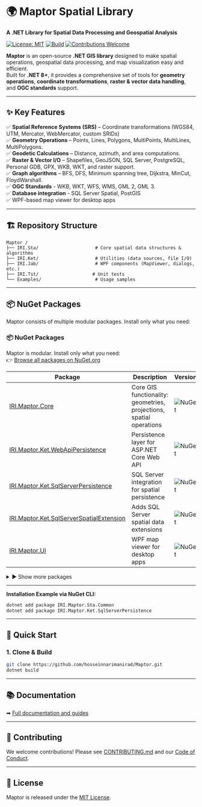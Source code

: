 # 🌍 Maptor Spatial Library
**A .NET Library for Spatial Data Processing and Geospatial Analysis**  

[![License: MIT](https://img.shields.io/badge/License-MIT-blue.svg)](https://github.com/hosseinnarimanirad/IRI.Japey/blob/master/LICENSE)
[![Build](https://img.shields.io/github/actions/workflow/status/hosseinnarimanirad/Maptor/master-release.yml)](https://github.com/hosseinnarimanirad/Maptor/actions)
[![Contributions Welcome](https://img.shields.io/badge/contributions-welcome-brightgreen.svg)](CONTRIBUTING.md)

**Maptor** is an open-source **.NET GIS library** designed to make spatial operations, geospatial data processing, and map visualization easy and efficient.  
Built for **.NET 8+**, it provides a comprehensive set of tools for **geometry operations**, **coordinate transformations**, **raster & vector data handling**, and **OGC standards** support.
 
---

## ✨ Key Features  
✅ **Spatial Reference Systems (SRS)** – Coordinate transformations (WGS84, UTM, Mercator, WebMercator, custom SRIDs)   
✅ **Geometry Operations** – Points, Lines, Polygons, MultiPoints, MultiLines, MultiPolygons.   
✅ **Geodetic Calculations** – Distance, azimuth, and area computations.   
✅ **Raster & Vector I/O** – Shapefiles, GeoJSON, SQL Server, PostgreSQL, Personal GDB, GPX, WKB, WKT, and raster support.   
✅ **Graph algorithms** – BFS, DFS, Minimum spanning tree, Dijkstra, MinCut, FloydWarshall.   
✅ **OGC Standards** - WKB, WKT, WFS, WMS, GML 2, GML 3.  
✅ **Database integration** - SQL Server Spatial, PostGIS  
✅ WPF-based map viewer for desktop apps  

---

## 🏗 Repository Structure  

```
Maptor /
├── IRI.Sta/                     # Core spatial data structures & algorithms
├── IRI.Ket/                     # Utilities (data sources, file I/O)
├── IRI.Jab/                     # WPF components (MapViewer, dialogs, etc.)
├── IRI.Tst/                    # Unit tests
└── Examples/                    # Usage samples
```

---

## 📦 NuGet Packages

Maptor consists of multiple modular packages. Install only what you need:


### 📦 NuGet Packages

Maptor is modular. Install only what you need:  
👉 [Browse all packages on NuGet.org](https://www.nuget.org/profiles/narimanirad)

| Package | Description | Version |
|---------|-------------|---------|
| [IRI.Maptor.Core](https://www.nuget.org/packages/IRI.Maptor.Core) | Core GIS functionality: geometries, projections, spatial operations | ![NuGet](https://img.shields.io/nuget/v/IRI.Maptor.Core.svg?style=flat-square) |
| [IRI.Maptor.Ket.WebApiPersistence](https://www.nuget.org/packages/IRI.Maptor.Ket.WebApiPersistence) | Persistence layer for ASP.NET Core Web API | ![NuGet](https://img.shields.io/nuget/v/IRI.Maptor.Ket.WebApiPersistence.svg?style=flat-square) |
| [IRI.Maptor.Ket.SqlServerPersistence](https://www.nuget.org/packages/IRI.Maptor.Ket.SqlServerPersistence) | SQL Server integration for spatial persistence | ![NuGet](https://img.shields.io/nuget/v/IRI.Maptor.Ket.SqlServerPersistence.svg?style=flat-square) |
| [IRI.Maptor.Ket.SqlServerSpatialExtension](https://www.nuget.org/packages/IRI.Maptor.Ket.SqlServerSpatialExtension) | Adds SQL Server spatial data extensions | ![NuGet](https://img.shields.io/nuget/v/IRI.Maptor.Ket.SqlServerSpatialExtension.svg?style=flat-square) |
| [IRI.Maptor.UI](https://www.nuget.org/packages/IRI.Maptor.UI) | WPF map viewer for desktop apps | ![NuGet](https://img.shields.io/nuget/v/IRI.Maptor.UI.svg?style=flat-square) |

<details>
<summary>▶ Show more packages</summary>

| Package | Description | Version |
|---------|-------------|---------|
| [IRI.Maptor.Ket.Graph](https://www.nuget.org/packages/IRI.Maptor.Ket.Graph) | Graph algorithms (Dijkstra, Floyd-Warshall, etc.) | ![NuGet](https://img.shields.io/nuget/v/IRI.Maptor.Ket.Graph.svg?style=flat-square) |
| [IRI.Maptor.Ket.FileFormats](https://www.nuget.org/packages/IRI.Maptor.Ket.FileFormats) | Read/write GeoJSON, WKT, Shapefile | ![NuGet](https://img.shields.io/nuget/v/IRI.Maptor.Ket.FileFormats.svg?style=flat-square) |
| [IRI.Maptor.Ket.Raster](https://www.nuget.org/packages/IRI.Maptor.Ket.Raster) | Raster data handling | ![NuGet](https://img.shields.io/nuget/v/IRI.Maptor.Ket.Raster.svg?style=flat-square) |
| [IRI.Maptor.Ket.Gml](https://www.nuget.org/packages/IRI.Maptor.Ket.Gml) | GML and OGC standard support | ![NuGet](https://img.shields.io/nuget/v/IRI.Maptor.Ket.Gml.svg?style=flat-square) |
| [IRI.Maptor.Ket.WfsClient](https://www.nuget.org/packages/IRI.Maptor.Ket.WfsClient) | WFS client integration | ![NuGet](https://img.shields.io/nuget/v/IRI.Maptor.Ket.WfsClient.svg?style=flat-square) |
| [IRI.Maptor.Ket.WmsClient](https://www.nuget.org/packages/IRI.Maptor.Ket.WmsClient) | WMS client integration | ![NuGet](https://img.shields.io/nuget/v/IRI.Maptor.Ket.WmsClient.svg?style=flat-square) |
| [IRI.Maptor.Sta.Common](https://www.nuget.org/packages/IRI.Maptor.Sta.Common) | Common utilities for statistical analysis | ![NuGet](https://img.shields.io/nuget/v/IRI.Maptor.Sta.Common.svg?style=flat-square) |
| [IRI.Maptor.Sta.Spatial](https://www.nuget.org/packages/IRI.Maptor.Sta.Spatial) | Spatial statistical functions | ![NuGet](https://img.shields.io/nuget/v/IRI.Maptor.Sta.Spatial.svg?style=flat-square) |
| [IRI.Maptor.Sta.Graph](https://www.nuget.org/packages/IRI.Maptor.Sta.Graph) | Graph-based statistical analysis | ![NuGet](https://img.shields.io/nuget/v/IRI.Maptor.Sta.Graph.svg?style=flat-square) |

</details>

---
  
**Installation Example via NuGet CLI:**
```bash
dotnet add package IRI.Maptor.Sta.Common
dotnet add package IRI.Maptor.Ket.SqlServerPersistence
```


---

## 🚀 Quick Start  
### 1. Clone & Build  
```sh
git clone https://github.com/hosseinnarimanirad/Maptor.git  
dotnet build  
```

--- 

## 📚 Documentation

➡ [Full documentation and guides](https://github.com/hosseinnarimanirad/Maptor/wiki)

---

## 🤝 Contributing 
We welcome contributions! Please see [CONTRIBUTING.md](https://github.com/hosseinnarimanirad/Maptor/blob/master/CONTRIBUTING.md) and our [Code of Conduct](https://github.com/hosseinnarimanirad/Maptor/blob/master/CODE_OF_CONDUCT.md).

---

## 📜 License
Maptor is released under the [MIT License](https://github.com/hosseinnarimanirad/Maptor/blob/master/LICENSE.txt).
